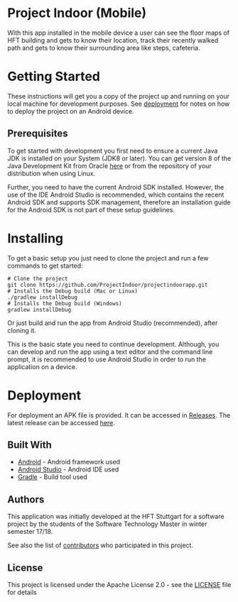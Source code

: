 # Project Indoor (Mobile)
 With this app installed in the mobile device a user can see the floor maps of HFT building and gets to know their location, track their recently walked path and gets to know their surrounding area like steps, cafeteria.

# Getting Started

These instructions will get you a copy of the project up and running on your local machine for development purposes. 
See [deployment](#deployment) for notes on how to deploy the project on an Android device.


## Prerequisites

To get started with development you first need to ensure a current Java JDK is installed on your System (JDK8 or later). You can get version 8 of the Java Development Kit from Oracle [here](http://www.oracle.com/technetwork/java/javase/downloads/jdk8-downloads-2133151.html) or from the repository of your distribution when using Linux.

Further, you need to have the current Android SDK installed. 
However, the use of the IDE Android Studio is recommended, which contains the recent Android SDK and supports SDK management, therefore an installation guide for the Android SDK is not part of these setup guidelines.

# Installing

To get a basic setup you just need to clone the project and run a few commands to get started:

```
# Clone the project
git clone https://github.com/ProjectIndoor/projectindoorapp.git
# Installs the Debug build (Mac or Linux)
./gradlew installDebug
# Installs the Debug build (Windows)
gradlew installDebug
```

Or just build and run the app from Android Studio (recommended), after cloning it.

This is the basic state you need to continue development. 
Although, you can develop and run the app using a text editor and the command line prompt, it is recommended to use Android Studio in order to run the application on a device. 


# Deployment

For deployment an APK file is provided. 
It can be accessed in [Releases](https://github.com/ProjectIndoor/projectindoorapp/releases). 
The latest release can be accessed [here](https://github.com/ProjectIndoor/projectindoorapp/releases/latest).

## Built With

* [Android](https://developer.android.com/index.html) - Android framework used
* [Android Studio](https://developer.android.com/studio/index.html) - Android IDE used
* [Gradle](https://gradle.org/) - Build tool used

## Authors

This application was initially developed at the HFT Stuttgart for a software project by the students of the Software Technology Master in winter semester 17/18.

See also the list of [contributors](https://github.com//ProjectIndoor/projectindoorapp/contributors) who participated in this project.

## License

This project is licensed under the Apache License 2.0 - see the [LICENSE](LICENSE) file for details